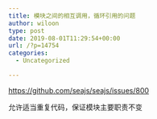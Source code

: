 ```yaml
---
title: 模块之间的相互调用，循环引用的问题
author: wiloon
type: post
date: 2019-08-01T11:29:54+00:00
url: /?p=14754
categories:
  - Uncategorized

---
```

https://github.com/seajs/seajs/issues/800
  
允许适当重复代码，保证模块主要职责不变
